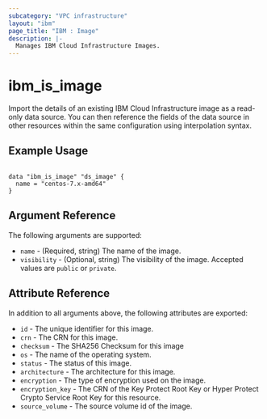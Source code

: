 ```yaml
---
subcategory: "VPC infrastructure"
layout: "ibm"
page_title: "IBM : Image"
description: |-
  Manages IBM Cloud Infrastructure Images.
---
```


# ibm\_is_image

Import the details of an existing IBM Cloud Infrastructure image as a read-only data source. You can then reference the fields of the data source in other resources within the same configuration using interpolation syntax.


## Example Usage

```hcl

data "ibm_is_image" "ds_image" {
  name = "centos-7.x-amd64"
}

```

## Argument Reference

The following arguments are supported:

* `name` - (Required, string) The name of the image.
* `visibility` - (Optional, string) The visibility of the image. Accepted values are `public` or `private`.


## Attribute Reference

In addition to all arguments above, the following attributes are exported:

* `id` - The unique identifier for this image.
* `crn` - The CRN for this image.
* `checksum` - The SHA256 Checksum for this image
* `os` - The name of the operating system.
* `status` - The status of this image.
* `architecture` - The architecture for this image.
* `encryption` - The type of encryption used on the image.
* `encryption_key` - The CRN of the Key Protect Root Key or Hyper Protect Crypto Service Root Key for this resource.
* `source_volume` - The source volume id of the image.

